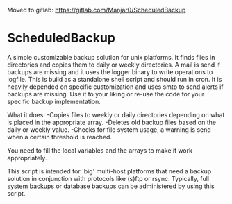 Moved to gitlab: https://gitlab.com/Manjar0/ScheduledBackup

# ScheduledBackup
A simple customizable backup solution for unix platforms.
It finds files in directories and copies them to daily or weekly directories.
A mail is send if backups are missing and it uses the logger binary to write operations to logfile.
This is build as a standalone shell script and should run in cron.
It is heavily depended on specific customization and uses smtp to send alerts if backups are missing.
Use it to your liking or re-use the code for your specific backup implementation.

What it does:
-Copies files to weekly or daily directories depending on what is placed in the appropriate array.
-Deletes old backup files based on the daily or weekly value.
-Checks for file system usage, a warning is send when a certain threshold is reached.

You need to fill the local variables and the arrays to make it work appropriately.

This script is intended for 'big' multi-host platforms that need a backup solution in conjunction with protocols like (s)ftp or rsync.
Typically, full system backups or database backups can be administered by using this script.
